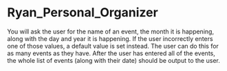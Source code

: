 # Ryan_Personal_Organizer
You will ask the user for the name of an event, the month it is happening, along with the day and year it is happening. If the user incorrectly enters one of those values, a default value is set instead. The user can do this for as many events as they have.
After the user has entered all of the events, the whole list of events (along with their date) should be output to the user.

